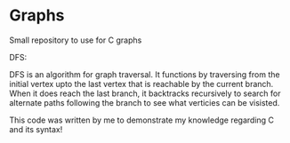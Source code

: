 # Graphs
Small repository to use for C graphs

DFS:

DFS is an algorithm for graph traversal. It functions by traversing from the initial vertex upto the last vertex that is reachable by the current branch. When it does reach the last branch, it backtracks recursively to search for alternate paths following the branch to see what verticies can be visisted.

This code was written by me to demonstrate my knowledge regarding C and its syntax!

